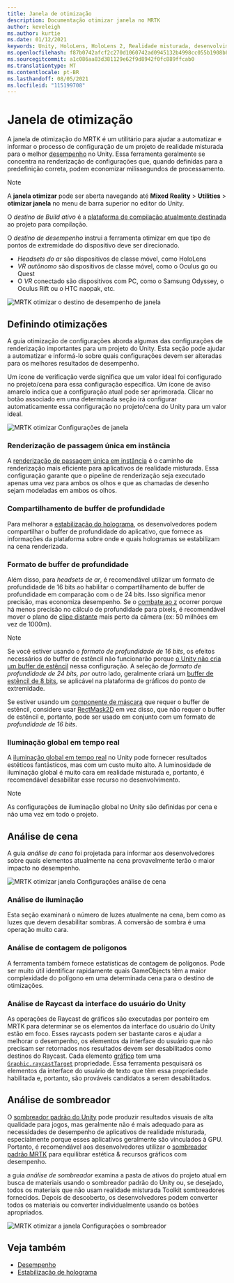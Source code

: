 ```yaml
---
title: Janela de otimização
description: Documentação otimizar janela no MRTK
author: keveleigh
ms.author: kurtie
ms.date: 01/12/2021
keywords: Unity, HoloLens, HoloLens 2, Realidade misturada, desenvolvimento, MRTK,
ms.openlocfilehash: f87b0742afcf2c270d1060742ad0945132b4998cc055b1908b8a1ef17c9a0fe4
ms.sourcegitcommit: a1c086aa83d381129e62f9d8942f0fc889ffcab0
ms.translationtype: MT
ms.contentlocale: pt-BR
ms.lasthandoff: 08/05/2021
ms.locfileid: "115199708"
---
```

# <a name="optimize-window"></a>Janela de otimização

A janela de otimização do MRTK é um utilitário para ajudar a automatizar e informar o processo de configuração de um projeto de realidade misturada para o melhor [desempenho](../../performance/perf-getting-started.md) no Unity. Essa ferramenta geralmente se concentra na renderização de configurações que, quando definidas para a predefinição correta, podem economizar milissegundos de processamento.

> [!NOTE]
> A **janela otimizar** pode ser aberta navegando até **Mixed Reality**  >  **Utilities**  >  **otimizar janela** no menu de barra superior no editor do Unity.

O *destino de Build ativo* é a [plataforma de compilação atualmente destinada](https://docs.unity3d.com/Manual/BuildSettings.html) ao projeto para compilação.

O *destino de desempenho* instrui a ferramenta otimizar em que tipo de pontos de extremidade do dispositivo deve ser direcionado.

- *Headsets do ar* são dispositivos de classe móvel, como HoloLens
- *VR autônomo* são dispositivos de classe móvel, como o Oculus go ou Quest
- O *VR* conectado são dispositivos com PC, como o Samsung Odyssey, o Oculus Rift ou o HTC naopak, etc.

![MRTK otimizar o destino de desempenho de janela](../images/performance/OptimizeWindowPerformanceTarget.jpg)

## <a name="setting-optimizations"></a>Definindo otimizações

A guia otimização de configurações aborda algumas das configurações de renderização importantes para um projeto do Unity. Esta seção pode ajudar a automatizar e informá-lo sobre quais configurações devem ser alteradas para os melhores resultados de desempenho.

Um ícone de verificação verde significa que um valor ideal foi configurado no projeto/cena para essa configuração específica. Um ícone de aviso amarelo indica que a configuração atual pode ser aprimorada. Clicar no botão associado em uma determinada seção irá configurar automaticamente essa configuração no projeto/cena do Unity para um valor ideal.

![MRTK otimizar Configurações de janela](../images/performance/OptimizeWindow_Settings.png)

### <a name="single-pass-instanced-rendering"></a>Renderização de passagem única em instância

A [renderização de passagem única em instância](https://docs.unity3d.com/Manual/SinglePassInstancing.html) é o caminho de renderização mais eficiente para aplicativos de realidade misturada. Essa configuração garante que o pipeline de renderização seja executado apenas uma vez para ambos os olhos e que as chamadas de desenho sejam modeladas em ambos os olhos.

### <a name="depth-buffer-sharing"></a>Compartilhamento de buffer de profundidade

Para melhorar a [estabilização do holograma](../../performance/hologram-Stabilization.md), os desenvolvedores podem compartilhar o buffer de profundidade do aplicativo, que fornece as informações da plataforma sobre onde e quais hologramas se estabilizam na cena renderizada.

### <a name="depth-buffer-format"></a>Formato de buffer de profundidade

Além disso, para *headsets de ar*, é recomendável utilizar um formato de profundidade de 16 bits ao habilitar o compartilhamento de buffer de profundidade em comparação com o de 24 bits. Isso significa menor precisão, mas economiza desempenho. Se o [combate ao z](https://en.wikipedia.org/wiki/Z-fighting) ocorrer porque há menos precisão no cálculo de profundidade para pixels, é recomendável mover o plano de [clipe distante](https://docs.unity3d.com/Manual/class-Camera.html) mais perto da câmera (ex: 50 milhões em vez de 1000m).

> [!NOTE]
> Se você estiver usando o *formato de profundidade de 16 bits*, os efeitos necessários do buffer de estêncil não funcionarão porque [o Unity não cria um buffer de estêncil](https://docs.unity3d.com/ScriptReference/RenderTexture-depth.html) nessa configuração. A seleção de *formato de profundidade de 24 bits, por* outro lado, geralmente criará um [buffer de estêncil de 8 bits](https://docs.unity3d.com/Manual/SL-Stencil.html), se aplicável na plataforma de gráficos do ponto de extremidade.
>
> Se estiver usando um [componente de máscara](https://docs.unity3d.com/Manual/script-Mask.html) que requer o buffer de estêncil, considere usar [RectMask2D](https://docs.unity3d.com/Manual/script-RectMask2D.html) em vez disso, que não requer o buffer de estêncil e, portanto, pode ser usado em conjunto com um formato de *profundidade de 16 bits*.

### <a name="real-time-global-illumination"></a>Iluminação global em tempo real

A [iluminação global em tempo real](https://docs.unity3d.com/Manual/GIIntro.html) no Unity pode fornecer resultados estéticos fantásticos, mas com um custo muito alto. A luminosidade de iluminação global é muito cara em realidade misturada e, portanto, é recomendável desabilitar esse recurso no desenvolvimento.

> [!NOTE]
> As configurações de iluminação global no Unity são definidas por cena e não uma vez em todo o projeto.

## <a name="scene-analysis"></a>Análise de cena

A guia *análise de cena* foi projetada para informar aos desenvolvedores sobre quais elementos atualmente na cena provavelmente terão o maior impacto no desempenho.

![MRTK otimizar janela Configurações análise de cena](../images/performance/OptimizeWindow_SceneAnalysis.png)

### <a name="lighting-analysis"></a>Análise de iluminação

Esta seção examinará o número de luzes atualmente na cena, bem como as luzes que devem desabilitar sombras. A conversão de sombra é uma operação muito cara.

### <a name="polygon-count-analysis"></a>Análise de contagem de polígonos

A ferramenta também fornece estatísticas de contagem de polígonos. Pode ser muito útil identificar rapidamente quais GameObjects têm a maior complexidade do polígono em uma determinada cena para o destino de otimizações.

### <a name="unity-ui-raycast-analysis"></a>Análise de Raycast da interface do usuário do Unity

As operações de Raycast de gráficos são executadas por ponteiro em MRTK para determinar se os elementos da interface do usuário do Unity estão em foco. Esses raycasts podem ser bastante caros e ajudar a melhorar o desempenho, os elementos da interface do usuário que não precisam ser retornados nos resultados devem ser desabilitados como destinos do Raycast. Cada elemento [gráfico](https://docs.unity3d.com/2018.4/Documentation/ScriptReference/UI.Graphic.html) tem uma [`Graphic.raycastTarget`](https://docs.unity3d.com/2018.4/Documentation/ScriptReference/UI.Graphic-raycastTarget.html) propriedade. Essa ferramenta pesquisará os elementos da interface do usuário de texto que têm essa propriedade habilitada e, portanto, são prováveis candidatos a serem desabilitados.

## <a name="shader-analysis"></a>Análise de sombreador

O [sombreador padrão do Unity](https://docs.unity3d.com/Manual/shader-StandardShader.html) pode produzir resultados visuais de alta qualidade para jogos, mas geralmente não é mais adequado para as necessidades de desempenho de aplicativos de realidade misturada, especialmente porque esses aplicativos geralmente são vinculados à GPU. Portanto, é recomendável aos desenvolvedores utilizar o [sombreador padrão MRTK](../rendering/mrtk-standard-shader.md) para equilibrar estética & recursos gráficos com desempenho.

a guia *análise de sombreador* examina a pasta de ativos do projeto atual em busca de materiais usando o sombreador padrão do Unity ou, se desejado, todos os materiais que não usam realidade misturada Toolkit sombreadores fornecidos. Depois de descoberto, os desenvolvedores podem converter todos os materiais ou converter individualmente usando os botões apropriados.

![MRTK otimizar a janela Configurações o sombreador](../images/performance/OptimizeWindow_ShaderAnalysis.png)

## <a name="see-also"></a>Veja também

- [Desempenho](../../performance/perf-getting-started.md)
- [Estabilização de holograma](../../performance/hologram-stabilization.md)
